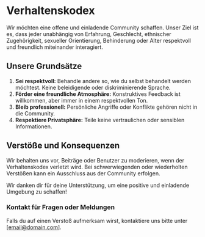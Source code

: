 # Verhaltenskodex

Wir möchten eine offene und einladende Community schaffen. Unser Ziel ist es, dass jeder unabhängig von Erfahrung, Geschlecht, ethnischer Zugehörigkeit, sexueller Orientierung, Behinderung oder Alter respektvoll und freundlich miteinander interagiert. 

## Unsere Grundsätze
1. **Sei respektvoll:** Behandle andere so, wie du selbst behandelt werden möchtest. Keine beleidigende oder diskriminierende Sprache.
2. **Förder eine freundliche Atmosphäre:** Konstruktives Feedback ist willkommen, aber immer in einem respektvollen Ton.
3. **Bleib professionell:** Persönliche Angriffe oder Konflikte gehören nicht in die Community.
4. **Respektiere Privatsphäre:** Teile keine vertraulichen oder sensiblen Informationen.

## Verstöße und Konsequenzen
Wir behalten uns vor, Beiträge oder Benutzer zu moderieren, wenn der Verhaltenskodex verletzt wird. Bei schwerwiegenden oder wiederholten Verstößen kann ein Ausschluss aus der Community erfolgen.

Wir danken dir für deine Unterstützung, um eine positive und einladende Umgebung zu schaffen!

### Kontakt für Fragen oder Meldungen
Falls du auf einen Verstoß aufmerksam wirst, kontaktiere uns bitte unter [email@domain.com].